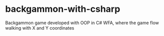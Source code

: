 # backgammon-with-csharp
Backgammon game developed with OOP in C# WFA, where the game flow walking with X and Y coordinates

